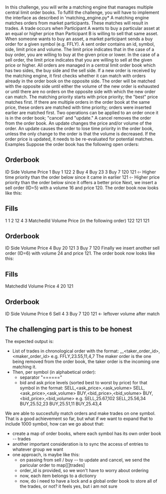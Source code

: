 


In this challenge, you will write a matching engine that manages multiple central limit order books. To fulfill the challenge, you will have to implement the interface as described in 'matching_engine.py*
A matching engine matches orders from market participants. These matches will result in trades. A trade occurs when Participant A
wants to buy a particular asset at an equal or higher price than Participant B is willing to sell that same asset.
When someone wants to buy an asset, a market participant sends a buy order for a given symbol (e.g. FFLY). A sent order contains an id, symbol, side, limit price and volume. The limit price indicates that in the case of a buy order, you are willing to buy at the given
price or lower. In the case of a sell order, the limit price indicates that you are willing to sell at the given price or higher.
All orders are managed in a central limit order book which has two sides, the buy side and the sell side. If a new order is received by the matching engine, it first checks whether it can match with orders already in the order book on the opposite side.
The order will be matched with the opposite side until either the volume of the new order is exhausted or until there are no orders on the opposite side with which the new order can match. The matching priority starts with price priority; the "best" price matches first. If there are multiple orders in the order book at the same price, these orders are matched with time priority; orders
were inserted earlier are matched first.
Two operations can be applied to an order once it is in the order book; "cancel' and "update." A cancel removes the order from the order book. An update changes the price and/or volume of the order. An update causes the order to lose time priority in
the order book, unless the only change to the order is that the volume is decreased. If the order price is updated, it needs to be re-evaluated for potential matches.
Examples
Suppose the order book has the following open orders:

## Orderbook
ID Side Volume Price
1 Buy 1 122
2 Buy
4 Buy
23
3 Buy 7
120
121 ‹- Higher time priority than the order below since it came in earlier
121 ‹- Higher price priority than the order below since it offers a better price
Next, we insert a sell order (ID=5) with a volume 16 and price 120. The order book now looks like this:

## Fills
1
1
2
12
4
3
MatchedId Volume Price (in the following order)
122
121
121
## Orderbook
ID Side Volume Price
4 Buy 20
121
3 Buy 7
120
Finally we insert another sell order (ID=6) with volume 24 and price 121. The order book now looks like this:
## Fills
MatchedId Volume Price
4
20
121
## Orderbook
ID Side Volume Price
6 Sell 4
3 Buy 7
120
121 <- leftover volume after match


## The challenging part is this to be honest

 The expected output is:
 - List of trades in chronological order with the format:
   <symbol>,<price>,<volume>,<taker_order_id>,<maker_order_id>
   e.g. FFLY,23.55,11,4,7
   The maker order is the one being removed from the order book, the taker order is the incoming one matching it.
 - Then, per symbol (in alphabetical order):
   - separator "===<symbol>==="
   - bid and ask price levels (sorted best to worst by price) for that symbol in the format:
     SELL,<ask_price>,<ask_volume>
     SELL,<ask_price>,<ask_volume>
     BUY,<bid_price>,<bid_volume>
     BUY,<bid_price>,<bid_volume>
     e.g. SELL,25.67,102
          SELL,25.56,34
          BUY,25.52,23
          BUY,25.51,11
          BUY,25.43,4


We are able to succesfully match orders and make trades on one symbol. That is a good achievement so far, but what if we want to expand that to include 1000 symbol, how can we go about that:
- create a map of order books, where each symbol has its own order book -- trades
- another important consideration is to sync the access of entries to whatever group we want
- one approach, is maybe like this:
    - on passing from sell / buy -- to update and cancel, we send the paricular order to map[[]trades]
    - order_id is provided, so we won't have to worry about ordering
    - now, each item belongs to a dictionry
    - now, do i need to have a lock and a global order book to store all of the trades, or not? it feels yes, but i am not sure
